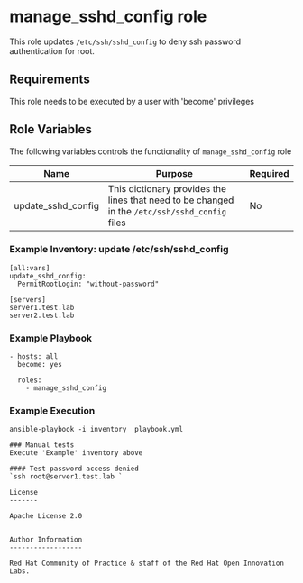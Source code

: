 manage_sshd_config role
=========

This role updates `/etc/ssh/sshd_config` to deny ssh password authentication for root.

## Requirements
This role needs to be executed by a user with 'become' privileges

## Role Variables

The following variables controls the functionality of `manage_sshd_config` role

| Name | Purpose|Required|
|---|---|---|
|update_sshd_config|This dictionary provides the lines that need to be changed in the `/etc/ssh/sshd_config` files|No|

### Example Inventory: update /etc/ssh/sshd_config  

```
[all:vars]
update_sshd_config:
  PermitRootLogin: "without-password"

[servers]
server1.test.lab
server2.test.lab
```

### Example Playbook

```
- hosts: all
  become: yes

  roles:
    - manage_sshd_config
```

### Example Execution

```
ansible-playbook -i inventory  playbook.yml

### Manual tests
Execute 'Example' inventory above

#### Test password access denied
`ssh root@server1.test.lab `

License
-------

Apache License 2.0


Author Information
------------------

Red Hat Community of Practice & staff of the Red Hat Open Innovation Labs.
